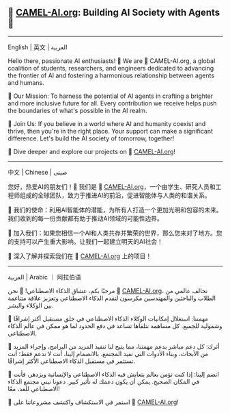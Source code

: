## 🐫 [CAMEL-AI.org](https://www.camel-ai.org/): Building AI Society with Agents 🤖

---

English | 英文 | العربية

Hello there, passionate AI enthusiasts! 🌟 We are 🐫 CAMEL-AI.org, a global coalition of students, researchers, and engineers dedicated to advancing the frontier of AI and fostering a harmonious relationship between agents and humans.

📘 Our Mission: To harness the potential of AI agents in crafting a brighter and more inclusive future for all. Every contribution we receive helps push the boundaries of what's possible in the AI realm.

🙌 Join Us: If you believe in a world where AI and humanity coexist and thrive, then you're in the right place. Your support can make a significant difference. Let's build the AI society of tomorrow, together!

🔗 Dive deeper and explore our projects on 🐫 [CAMEL-AI.org](https://www.camel-ai.org/)!

---

中文 | Chinese | صينى

您好，热爱AI的朋友们！🌟 我们是 🐫 [CAMEL-AI.org](https://www.camel-ai.org/)，一个由学生、研究人员和工程师组成的全球团队，致力于推进AI的前沿，促进智能体与人类的和谐关系。

📘 我们的使命：利用AI智能体的潜能，为所有人打造一个更加光明和包容的未来。我们收到的每一份贡献都有助于推动AI领域的可能性边界。

🙌 加入我们：如果您相信一个AI和人类共存并繁荣的世界，那么您来对了地方。您的支持可以产生重大影响。让我们一起建立明天的AI社会！

🔗 深入了解并探索我们在 🐫 [CAMEL-AI.org](https://www.camel-ai.org/) 上的项目！

---

العربية | Arabic ｜ 阿拉伯语

مرحبًا بكم، عشاق الذكاء الاصطناعي! 🌟 نحن 🐫 [CAMEL-AI.org](https://www.camel-ai.org/)، تحالف عالمي من الطلاب والباحثين والمهندسين مكرسون لتقدم الذكاء الاصطناعي وتعزيز علاقة متناغمة بين الوكلاء والبشر.

📘 مهمتنا: استغلال إمكانيات الوكلاء الذكاء الاصطناعي في خلق مستقبل أكثر إشراقًا وشمولية للجميع. كل مساهمة نتلقاها تساعد في دفع الحدود لما هو ممكن في عالم الذكاء الاصطناعي.

💖 أثرك: كل دعم مباشر يدعم مهمتنا، مما يتيح لنا تنفيذ المزيد من البرامج، وإجراء المزيد من الأبحاث، وبناء الأدوات التي تفيد المجتمع. بالانضمام إلينا، أنت لا تدعم فقط؛ أنت تستثمر في مستقبل الذكاء الاصطناعي الأكثر إشراقًا.

🙌 انضم إلينا: إذا كنت تؤمن بعالم يتعايش فيه الذكاء الاصطناعي والإنسانية ويزدهر، فأنت في المكان الصحيح. يمكن أن يكون دعمك له تأثير كبير. دعونا نبني مجتمع الذكاء الاصطناعي للغد، معًا!

🔗 استمر في الاستكشاف واكتشف مشروعاتنا على 🐫 [CAMEL-AI.org](https://www.camel-ai.org/)!
